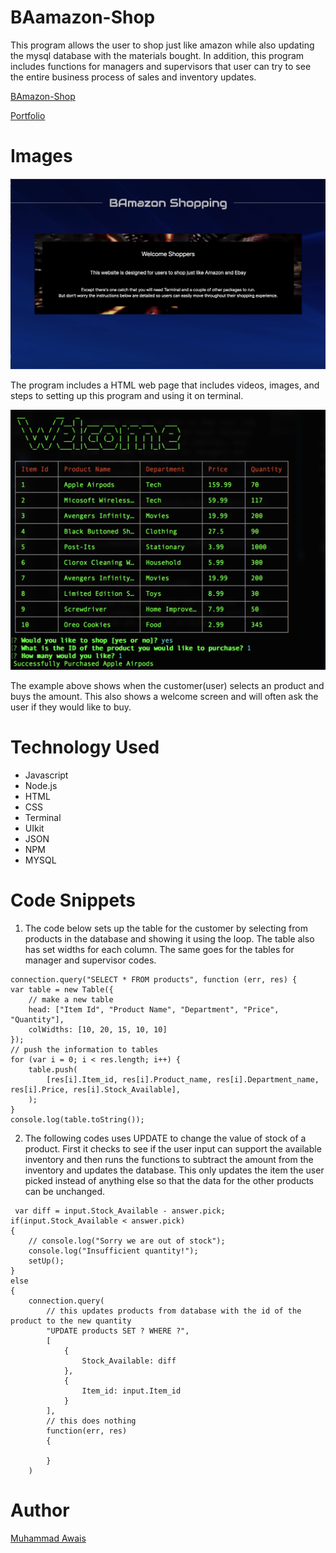 # BAamazon-Shop

This program allows the user to shop just like amazon while also updating the mysql database with the materials bought. In addition, this program includes functions for managers and supervisors that user can try to see the entire business process of sales and inventory updates. 

[BAmazon-Shop](file:///Users/muhammadawais/Desktop/Express-Shop/index.html)

[Portfolio](https://mawais54013.github.io/New-Portfolio/)

# Images 

![Website](images/Screen1.png)

The program includes a HTML web page that includes videos, images, and steps to setting up this program and using it on terminal. 

![Using](images/Screen2.png)

The example above shows when the customer(user) selects an product and buys the amount. This also shows a welcome screen and will often ask the user if they would like to buy. 

# Technology Used 

- Javascript
- Node.js
- HTML
- CSS
- Terminal
- UIkit
- JSON
- NPM
- MYSQL

# Code Snippets 
1) The code below sets up the table for the customer by selecting from products in the database and showing it using the loop. The table also has set widths for each column. The same goes for the tables for manager and supervisor codes. 
```
connection.query("SELECT * FROM products", function (err, res) {
var table = new Table({
    // make a new table 
    head: ["Item Id", "Product Name", "Department", "Price", "Quantity"],
    colWidths: [10, 20, 15, 10, 10]
});
// push the information to tables
for (var i = 0; i < res.length; i++) {
    table.push(
        [res[i].Item_id, res[i].Product_name, res[i].Department_name, res[i].Price, res[i].Stock_Available],
    );
}
console.log(table.toString());
```

2) The following codes uses UPDATE to change the value of stock of a product. First it checks to see if the user input can support the available inventory and then runs the functions to subtract the amount from the inventory and updates the database. This only updates the item the user picked instead of anything else so that the data for the other products can be unchanged. 

```
 var diff = input.Stock_Available - answer.pick;
if(input.Stock_Available < answer.pick)
{
    // console.log("Sorry we are out of stock");
    console.log("Insufficient quantity!");
    setUp();
}
else 
{ 
    connection.query(
        // this updates products from database with the id of the product to the new quantity
        "UPDATE products SET ? WHERE ?",
        [
            {
                Stock_Available: diff
            },
            {
                Item_id: input.Item_id
            }
        ],
        // this does nothing
        function(err, res)
        {

        }
    )
```

# Author 
[Muhammad Awais](https://github.com/mawais54013/Bootstrap-Portfolio)
